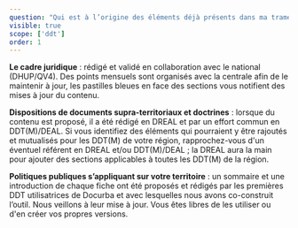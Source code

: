 ```yaml
---
question: "Qui est à l’origine des éléments déjà présents dans ma trame départementale de PAC ? Ce contenu est-il à jour ?"
visible: true
scope: ['ddt']
order: 1
---
```

**Le cadre juridique** : rédigé et validé en collaboration avec le national (DHUP/QV4). Des points mensuels sont organisés avec la centrale afin de le maintenir à jour, les pastilles bleues en face des sections vous notifient des mises à jour du contenu. 

**Dispositions de documents supra-territoriaux et doctrines** : lorsque du contenu est proposé, il a été rédigé en DREAL et par un effort commun en DDT(M)/DEAL. Si vous identifiez des éléments qui pourraient y être rajoutés et mutualisés pour les DDT(M) de votre région, rapprochez-vous d'un éventuel référent en DREAL et/ou DDT(M)/DEAL ; la DREAL aura la main pour ajouter des sections applicables à toutes les DDT(M) de la région. 

**Politiques publiques s’appliquant sur votre territoire** : un sommaire et une introduction de chaque fiche ont été proposés et rédigés par les premières DDT utilisatrices de Docurba et avec lesquelles nous avons co-construit l’outil. 
Nous veillons à leur mise à jour. Vous êtes libres de les utiliser ou d'en créer vos propres versions. 
